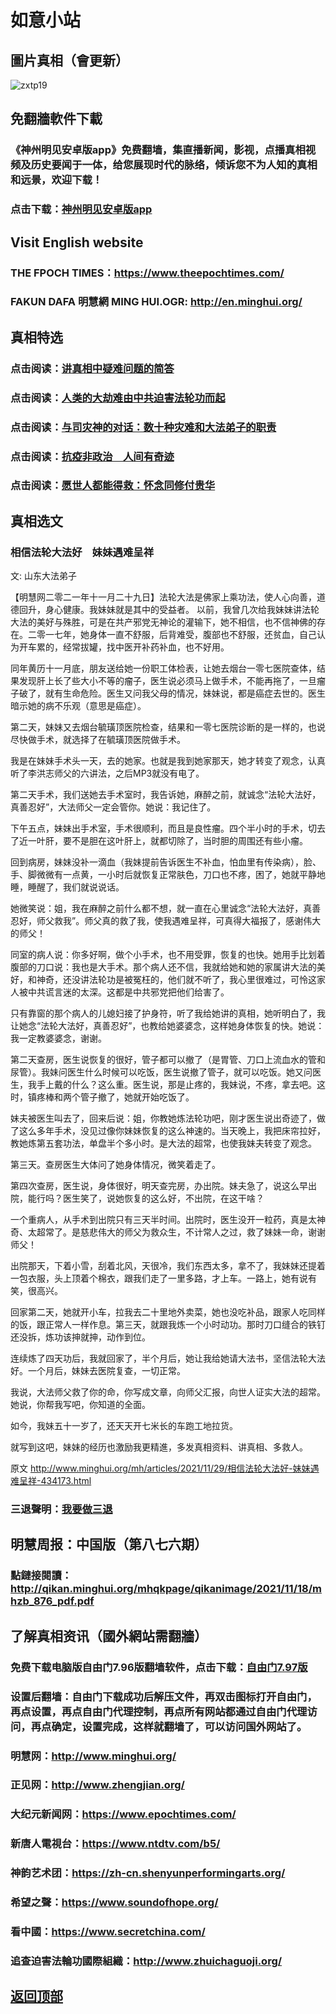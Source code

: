 # 如意小站

## 圖片真相（會更新）

![zxtp19](https://user-images.githubusercontent.com/79625284/143841716-34ea238a-59c0-4424-8fd2-7fe1736e560c.jpg)

## 免翻牆軟件下載

### 《神州明见安卓版app》免费翻墙，集直播新闻，影视，点播真相视频及历史要闻于一体，给您展现时代的脉络，倾诉您不为人知的真相和远景，欢迎下载！

### 点击下载：[神州明见安卓版app](https://github.com/pinhe91/tuiguang/files/7240768/_5.1.zip)

## Visit English website

### THE FPOCH TIMES：https://www.theepochtimes.com/

### FAKUN DAFA 明慧網 MING HUI.OGR: http://en.minghui.org/

## 真相特选

### 点击阅读：[讲真相中疑难问题的简答](https://github.com/pinhe91/jcxw3/tree/main)

### 点击阅读：[人类的大劫难由中共迫害法轮功而起](https://github.com/pinhe91/jcxw4/tree/main) 

### 点击阅读：[与司灾神的对话：数十种灾难和大法弟子的职责](https://github.com/pinhe91/jcxw1/tree/main) 

### 点击阅读：[抗疫非政治　人间有奇迹](https://github.com/pinhe91/jcxw2/tree/main) 

### 点击阅读：[愿世人都能得救：怀念同修付贵华](https://github.com/pinhe91/jcxw5/tree/main)

## 真相选文

### 相信法轮大法好　妹妹遇难呈祥

文: 山东大法弟子

【明慧网二零二一年十一月二十九日】法轮大法是佛家上乘功法，使人心向善，道德回升，身心健康。我妹妹就是其中的受益者。
以前，我曾几次给我妹妹讲法轮大法的美好与殊胜，可是在共产邪党无神论的灌输下，她不相信，也不信神佛的存在。二零一七年，她身体一直不舒服，后背难受，腹部也不舒服，还贫血，自己认为开车累的，经常拔罐，找中医开补药补血，也不好用。

同年黄历十一月底，朋友送给她一份职工体检表，让她去烟台一零七医院查体，结果发现肝上长了些大小不等的瘤子，医生说必须马上做手术，不能再拖了，一旦瘤子破了，就有生命危险。医生又问我父母的情况，妹妹说，都是癌症去世的。医生暗示她的病不乐观（意思是癌症）。

第二天，妹妹又去烟台毓璜顶医院检查，结果和一零七医院诊断的是一样的，也说尽快做手术，就选择了在毓璜顶医院做手术。

我是在妹妹手术头一天，去的她家。也就是我到她家那天，她才转变了观念，认真听了李洪志师父的六讲法，之后MP3就没有电了。

第二天手术，我们送她去手术室时，我告诉她，麻醉之前，就诚念“法轮大法好，真善忍好”，大法师父一定会管你。她说：我记住了。

下午五点，妹妹出手术室，手术很顺利，而且是良性瘤。四个半小时的手术，切去了近一叶肝，要不是胆在这叶肝上，就都切除了，当时胆的周围还有些小瘤。

回到病房，妹妹没补一滴血（我妹提前告诉医生不补血，怕血里有传染病），脸、手、脚微微有一点黄，一小时后就恢复正常肤色，刀口也不疼，困了，她就平静地睡，睡醒了，我们就说说话。

她微笑说：姐，我在麻醉之前什么都不想，就一直在心里诚念“法轮大法好，真善忍好，师父救我”。师父真的救了我，使我遇难呈祥，可真得大福报了，感谢伟大的师父！

同室的病人说：你多好啊，做个小手术，也不用受罪，恢复的也快。她用手比划着腹部的刀口说：我也是大手术。那个病人还不信，我就给她和她的家属讲大法的美好，和神奇，还没讲法轮功是被冤枉的，他们就不听了，我心里很难过，可怜这家人被中共谎言迷的太深。这都是中共邪党把他们给害了。

只有靠窗的那个病人的儿媳妇接了护身符，听了我给她讲的真相，她听明白了，我让她念“法轮大法好，真善忍好”，也教给她婆婆念，这样她身体恢复的快。她说：我一定教婆婆念，谢谢。

第二天查房，医生说恢复的很好，管子都可以撤了（是胃管、刀口上流血水的管和尿管）。我妹问医生什么时候可以吃饭，医生说撤了管子，就可以吃饭。她又问医生，我手上戴的什么？这么重。医生说，那是止疼的，我妹说，不疼，拿去吧。这时，镇疼棒和两个管子撤了，她就开始吃饭了。

妹夫被医生叫去了，回来后说：姐，你教她炼法轮功吧，刚才医生说出奇迹了，做了这么多年手术，没见过像你妹妹恢复的这么神速的。当天晚上，我把床帘拉好，教她炼第五套功法，单盘半个多小时。是大法的超常，也使我妹夫转变了观念。

第三天。查房医生大体问了她身体情况，微笑着走了。

第四次查房，医生说，身体很好，明天查完房，办出院。妹夫急了，说这么早出院，能行吗？医生笑了，说她恢复的这么好，不出院，在这干啥？

一个重病人，从手术到出院只有三天半时间。出院时，医生没开一粒药，真是太神奇、太超常了。是慈悲伟大的师父为救众生，不计常人之过，救了妹妹一命，谢谢师父！

出院那天，下着小雪，刮着北风，天很冷，我们东西太多，拿不了，我妹妹还提着一包衣服，头上顶着个棉衣，跟我们走了一里多路，才上车。一路上，她有说有笑，很高兴。

回家第二天，她就开小车，拉我去二十里地外卖菜，她也没吃补品，跟家人吃同样的饭，跟正常人一样作息。第三天，就跟我炼一个小时动功。那时刀口缝合的铁钉还没拆，炼功该抻就抻，动作到位。

连续炼了四天功后，我就回家了，半个月后，她让我给她请大法书，坚信法轮大法好。一个月后，妹妹去医院复查，一切正常。

我说，大法师父救了你的命，你写成文章，向师父汇报，向世人证实大法的超常。她说，你帮我写吧，你知道的全面。

如今，我妹五十一岁了，还天天开七米长的车跑工地拉货。

就写到这吧，妹妹的经历也激励我更精進，多发真相资料、讲真相、多救人。

原文 http://www.minghui.org/mh/articles/2021/11/29/相信法轮大法好-妹妹遇难呈祥-434173.html

### 三退聲明：[我要做三退](http://tuidang.ddns.net/)

## 明慧周报：中国版（第八七六期）

### 點鏈接閱讀：http://qikan.minghui.org/mhqkpage/qikanimage/2021/11/18/mhzb_876_pdf.pdf

## 了解真相资讯（國外網站需翻牆）

### 免费下载电脑版自由门7.96版翻墙软件，点击下载：[自由门7.97版](https://github.com/pinhe91/tuiguang/files/6839679/fg797r.zip)

### 设置后翻墙：自由门下载成功后解压文件，再双击图标打开自由门，再点设置，再点自由门代理控制，再点所有网站都通过自由门代理访问，再点确定，设置完成，这样就翻墙了，可以访问国外网站了。

### 明慧网：http://www.minghui.org/

### 正见网：http://www.zhengjian.org/

### 大纪元新闻网：https://www.epochtimes.com/

### 新唐人電視台：https://www.ntdtv.com/b5/

### 神韵艺术团：https://zh-cn.shenyunperformingarts.org/

### 希望之聲：https://www.soundofhope.org/

### 看中國：https://www.secretchina.com/

### 追查迫害法輪功國際組織：http://www.zhuichaguoji.org/

## [返回顶部](https://git.io/Js3EY)
